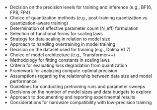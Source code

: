 - Decision on the precision levels for training and inference (e.g., BF16, FP8, FP4)
- Choice of quantization methods (e.g., post-training quantization vs. quantization-aware training)
- Determination of effective parameter count (N_eff) formulation
- Selection of functional forms for scaling laws
- Strategy for data scaling in relation to model size
- Approach to handling overtraining in model training
- Decision on the dataset used for training (e.g., Dolma V1.7)
- Choice of model architecture (e.g., Transformer++)
- Methodology for fitting constants in scaling laws
- Criteria for evaluating loss degradation from quantization
- Framework for analyzing compute-optimal precision
- Assumptions regarding the relationship between data size and model performance
- Guidelines for conducting pretraining runs and parameter sweeps
- Decisions on the number of model sizes and data budgets to explore
- Approach to documenting and reporting experimental results
- Considerations for hardware compatibility with low-precision training